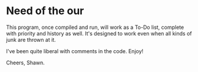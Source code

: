 # Need of the our
This program, once compiled and run, will work as a To-Do list, complete with priority and history as well.
It's designed to work even when all kinds of junk are thrown at it. 

I've been quite liberal with comments in the code.
Enjoy!

Cheers,
Shawn.
